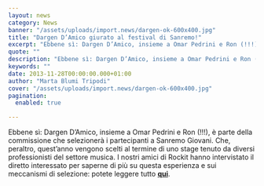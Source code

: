 ```yaml
---
layout: news
category: News
banner: "/assets/uploads/import.news/dargen-ok-600x400.jpg"
title: "Dargen D’Amico giurato al festival di Sanremo!"
excerpt: "Ebbene sì: Dargen D’Amico, insieme a Omar Pedrini e Ron (!!!), è parte della commissione che selezionerà i partecipanti a Sanremo Giovani. Che, peraltro, quest’anno vengono scelti al termine di uno stage tenuto da diversi professionisti del settore musica. I nostri amici di Rockit hanno intervistato il diretto interessato per saperne di più su questa [&hellip"
quote: ""
description: "Ebbene sì: Dargen D’Amico, insieme a Omar Pedrini e Ron (!!!), è parte della commissione che selezionerà i partecipanti a Sanremo Giovani. Che, peraltro, quest’anno vengono scelti al termine di uno stage tenuto da diversi professionisti del settore musica. I nostri amici di Rockit hanno intervistato il diretto interessato per saperne di più su questa [&hellip"
keywords: ""
date: 2013-11-28T00:00:00.000+01:00
author: "Marta Blumi Tripodi"
cover: "/assets/uploads/import.news/dargen-ok-600x400.jpg"
pagination:
  enabled: true

---
```


[](https://hotmc.com/dargen-damico-lintervista/dargen-ok/)

Ebbene sì: Dargen D’Amico, insieme a Omar Pedrini e Ron (!!!), è parte della commissione che selezionerà i partecipanti a Sanremo Giovani. Che, peraltro, quest’anno vengono scelti al termine di uno stage tenuto da diversi professionisti del settore musica. I nostri amici di Rockit hanno intervistato il diretto interessato per saperne di più su questa esperienza e sui meccanismi di selezione: potete leggere tutto [**qui**](http://www.rockit.it/intervista-dargen-sanremo "http://www.rockit.it/intervista-dargen-sanremo").